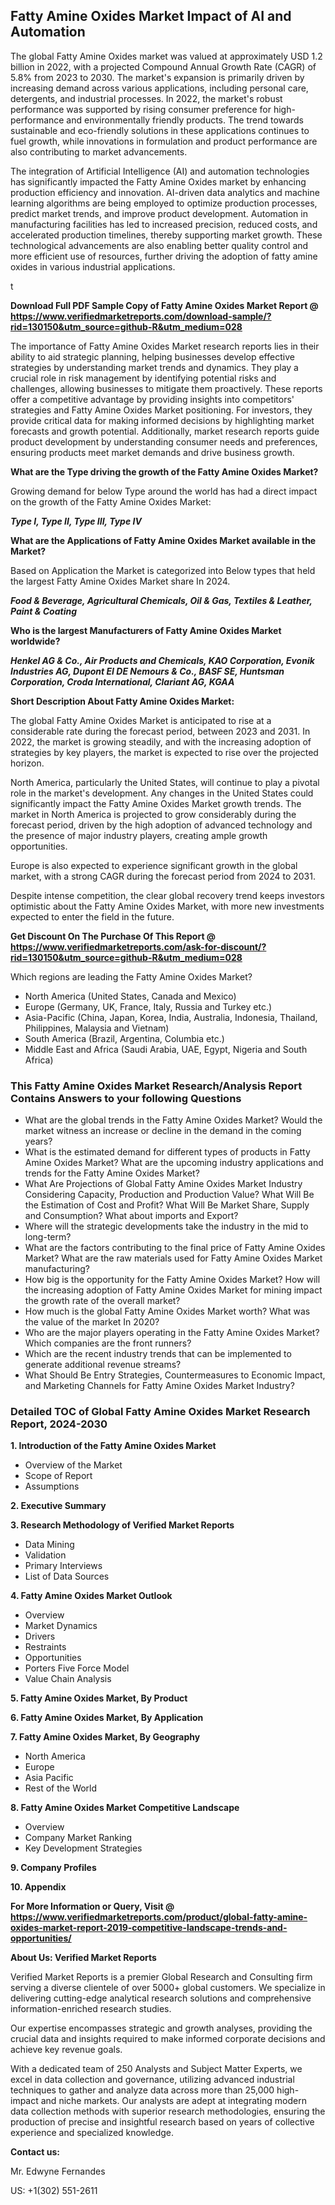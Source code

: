 <h2>Fatty Amine Oxides Market Impact of AI and Automation</h2><p>The global Fatty Amine Oxides market was valued at approximately USD 1.2 billion in 2022, with a projected Compound Annual Growth Rate (CAGR) of 5.8% from 2023 to 2030. The market's expansion is primarily driven by increasing demand across various applications, including personal care, detergents, and industrial processes. In 2022, the market's robust performance was supported by rising consumer preference for high-performance and environmentally friendly products. The trend towards sustainable and eco-friendly solutions in these applications continues to fuel growth, while innovations in formulation and product performance are also contributing to market advancements.</p><p>The integration of Artificial Intelligence (AI) and automation technologies has significantly impacted the Fatty Amine Oxides market by enhancing production efficiency and innovation. AI-driven data analytics and machine learning algorithms are being employed to optimize production processes, predict market trends, and improve product development. Automation in manufacturing facilities has led to increased precision, reduced costs, and accelerated production timelines, thereby supporting market growth. These technological advancements are also enabling better quality control and more efficient use of resources, further driving the adoption of fatty amine oxides in various industrial applications.</p>t</p><p id="" class=""><strong>Download Full PDF Sample Copy of Fatty Amine Oxides Market Report @ <a href="https://www.verifiedmarketreports.com/download-sample/?rid=130150&utm_source=github-R&utm_medium=028" target="_blank">https://www.verifiedmarketreports.com/download-sample/?rid=130150&utm_source=github-R&utm_medium=028</a></strong></p><p>The importance of&nbsp;Fatty Amine Oxides Market research reports lies in their ability to aid strategic planning, helping businesses develop effective strategies by understanding market trends and dynamics. They play a crucial role in risk management by identifying potential risks and challenges, allowing businesses to mitigate them proactively. These reports offer a competitive advantage by providing insights into competitors' strategies and Fatty Amine Oxides Market positioning. For investors, they provide critical data for making informed decisions by highlighting market forecasts and growth potential. Additionally, market research reports guide product development by understanding consumer needs and preferences, ensuring products meet market demands and drive business growth.</p><p><strong>What are the&nbsp;Type driving the growth of the Fatty Amine Oxides Market?</strong></p><p id="" class="">Growing demand for below Type around the world has had a direct impact on the growth of the Fatty Amine Oxides Market:</p><em><strong>Type I, Type II, Type III, Type IV</strong></em></p><strong>What are the&nbsp;Applications&nbsp;of Fatty Amine Oxides Market available in the Market?</strong></p><p id="" class="">Based on Application the Market is categorized into Below types that held the largest Fatty Amine Oxides Market share In 2024.</p><em><strong>Food & Beverage, Agricultural Chemicals, Oil & Gas, Textiles & Leather, Paint & Coating</strong></em></p><strong>Who is the largest Manufacturers of Fatty Amine Oxides Market worldwide?</strong></p><p><em><strong>Henkel AG & Co., Air Products and Chemicals, KAO Corporation, Evonik Industries AG, Dupont EI DE Nemours & Co., BASF SE, Huntsman Corporation, Croda International, Clariant AG, KGAA</strong></em></p><p id="" class=""><strong>Short Description About Fatty Amine Oxides Market:</strong></p><p>The global Fatty Amine Oxides Market is anticipated to rise at a considerable rate during the forecast period, between 2023 and 2031. In 2022, the market is growing steadily, and with the increasing adoption of strategies by key players, the market is expected to rise over the projected horizon.</p><p>North America, particularly the United States, will continue to play a pivotal role in the market's development. Any changes in the United States could significantly impact the Fatty Amine Oxides Market growth trends. The market in North America is projected to grow considerably during the forecast period, driven by the high adoption of advanced technology and the presence of major industry players, creating ample growth opportunities.</p><p>Europe is also expected to experience significant growth in the global market, with a strong CAGR during the forecast period from 2024 to 2031.</p><p>Despite intense competition, the clear global recovery trend keeps investors optimistic about the Fatty Amine Oxides Market, with more new investments expected to enter the field in the future.</p><p id="" class=""><strong>Get Discount On The Purchase Of This Report @ <a href="https://www.verifiedmarketreports.com/ask-for-discount/?rid=130150&utm_source=github-R&utm_medium=028" target="_blank">https://www.verifiedmarketreports.com/ask-for-discount/?rid=130150&utm_source=github-R&utm_medium=028</a></strong></p>Which regions are leading the Fatty Amine Oxides Market?</p><ul><li>North America (United States, Canada and Mexico)</li><li>Europe (Germany, UK, France, Italy, Russia and Turkey etc.)</li><li>Asia-Pacific (China, Japan, Korea, India, Australia, Indonesia, Thailand, Philippines, Malaysia and Vietnam)</li><li>South America (Brazil, Argentina, Columbia etc.)</li><li>Middle East and Africa (Saudi Arabia, UAE, Egypt, Nigeria and South Africa)</li></ul><h3 id="" class="">This Fatty Amine Oxides Market Research/Analysis Report Contains Answers to your following Questions</h3><ul><li>What are the global trends in the Fatty Amine Oxides Market? Would the market witness an increase or decline in the demand in the coming years?</li><li>What is the estimated demand for different types of products in Fatty Amine Oxides Market? What are the upcoming industry applications and trends for the Fatty Amine Oxides Market?</li><li>What Are Projections of Global Fatty Amine Oxides Market Industry Considering Capacity, Production and Production Value? What Will Be the Estimation of Cost and Profit? What Will Be Market Share, Supply and Consumption? What about imports and Export?</li><li>Where will the strategic developments take the industry in the mid to long-term?</li><li>What are the factors contributing to the final price of Fatty Amine Oxides Market? What are the raw materials used for Fatty Amine Oxides Market manufacturing?</li><li>How big is the opportunity for the Fatty Amine Oxides Market? How will the increasing adoption of Fatty Amine Oxides Market for mining impact the growth rate of the overall market?</li><li>How much is the global Fatty Amine Oxides Market worth? What was the value of the market In 2020?</li><li>Who are the major players operating in the Fatty Amine Oxides Market? Which companies are the front runners?</li><li>Which are the recent industry trends that can be implemented to generate additional revenue streams?</li><li>What Should Be Entry Strategies, Countermeasures to Economic Impact, and Marketing Channels for Fatty Amine Oxides Market Industry?</li></ul><h3 id="" class="">Detailed TOC of Global Fatty Amine Oxides Market Research Report, 2024-2030</h3><p id="" class=""><strong>1. Introduction of the Fatty Amine Oxides Market</strong></p><ul><li>Overview of the Market</li><li>Scope of Report</li><li>Assumptions</li></ul><p id="" class=""><strong>2. Executive Summary</strong></p><p id="" class=""><strong>3. Research Methodology of Verified Market Reports</strong></p><ul><li>Data Mining</li><li>Validation</li><li>Primary Interviews</li><li>List of Data Sources</li></ul><p id="" class=""><strong>4. Fatty Amine Oxides Market Outlook</strong></p><ul><li>Overview</li><li>Market Dynamics</li><li>Drivers</li><li>Restraints</li><li>Opportunities</li><li>Porters Five Force Model</li><li>Value Chain Analysis</li></ul><p id="" class=""><strong>5. Fatty Amine Oxides Market, By Product</strong></p><p id="" class=""><strong>6. Fatty Amine Oxides Market, By Application</strong></p><p id="" class=""><strong>7. Fatty Amine Oxides Market, By Geography</strong></p><ul><li>North America</li><li>Europe</li><li>Asia Pacific</li><li>Rest of the World</li></ul><p id="" class=""><strong>8. Fatty Amine Oxides Market Competitive Landscape</strong></p><ul><li>Overview</li><li>Company Market Ranking</li><li>Key Development Strategies</li></ul><p id="" class=""><strong>9. Company Profiles</strong></p><p id="" class=""><strong>10. Appendix</strong></p><p id="" class=""><strong>For More Information or Query, Visit @ <a href="https://www.verifiedmarketreports.com/product/global-fatty-amine-oxides-market-report-2019-competitive-landscape-trends-and-opportunities/" target="_blank">https://www.verifiedmarketreports.com/product/global-fatty-amine-oxides-market-report-2019-competitive-landscape-trends-and-opportunities/</a></strong></p><p id="" class=""><strong>About Us: Verified Market Reports</strong></p><p id="" class="">Verified Market Reports is a premier Global Research and Consulting firm serving a diverse clientele of over 5000+ global customers. We specialize in delivering cutting-edge analytical research solutions and comprehensive information-enriched research studies.</p><p id="" class="">Our expertise encompasses strategic and growth analyses, providing the crucial data and insights required to make informed corporate decisions and achieve key revenue goals.</p><p id="" class="">With a dedicated team of 250 Analysts and Subject Matter Experts, we excel in data collection and governance, utilizing advanced industrial techniques to gather and analyze data across more than 25,000 high-impact and niche markets. Our analysts are adept at integrating modern data collection methods with superior research methodologies, ensuring the production of precise and insightful research based on years of collective experience and specialized knowledge.</p><p id="" class=""><strong>Contact us:</strong></p><p id="" class="">Mr. Edwyne Fernandes</p><p id="" class="">US: +1(302) 551-2611</p>